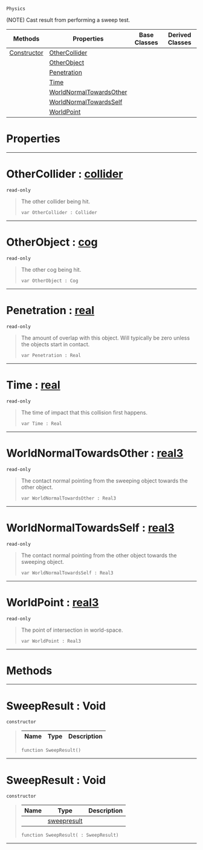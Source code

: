  `Physics`

(NOTE) Cast result from performing a sweep test.

|Methods|Properties|Base Classes|Derived Classes|
|---|---|---|---|
|[ Constructor](https://github.com/ArendDanielek/ZeroDocsTest/blob/master/code_reference/class_reference/sweepresult.markdown#sweepresult-void)|[ OtherCollider](https://github.com/ArendDanielek/ZeroDocsTest/blob/master/code_reference/class_reference/sweepresult.markdown#othercollider-zero-engin)| | |
| |[ OtherObject](https://github.com/ArendDanielek/ZeroDocsTest/blob/master/code_reference/class_reference/sweepresult.markdown#otherobject-zero-engine)| | |
| |[ Penetration](https://github.com/ArendDanielek/ZeroDocsTest/blob/master/code_reference/class_reference/sweepresult.markdown#penetration-zero-engine)| | |
| |[ Time](https://github.com/ArendDanielek/ZeroDocsTest/blob/master/code_reference/class_reference/sweepresult.markdown#time-zero-engine-documen)| | |
| |[ WorldNormalTowardsOther](https://github.com/ArendDanielek/ZeroDocsTest/blob/master/code_reference/class_reference/sweepresult.markdown#worldnormaltowardsother)| | |
| |[ WorldNormalTowardsSelf](https://github.com/ArendDanielek/ZeroDocsTest/blob/master/code_reference/class_reference/sweepresult.markdown#worldnormaltowardsself-z)| | |
| |[ WorldPoint](https://github.com/ArendDanielek/ZeroDocsTest/blob/master/code_reference/class_reference/sweepresult.markdown#worldpoint-zero-engine-d)| | |


 #  Properties


---  
 #  OtherCollider : [collider](https://github.com/ArendDanielek/ZeroDocsTest/blob/master/code_reference/class_reference/collider.markdown)

 `read-only`

> The other collider being hit.
> ``` lang=cpp, name=Zilch
> var OtherCollider : Collider


---  
 #  OtherObject : [cog](https://github.com/ArendDanielek/ZeroDocsTest/blob/master/code_reference/class_reference/cog.markdown)

 `read-only`

> The other cog being hit.
> ``` lang=cpp, name=Zilch
> var OtherObject : Cog


---  
 #  Penetration : [real](https://github.com/ArendDanielek/ZeroDocsTest/blob/master/code_reference/zilch_base_types/real.markdown)

 `read-only`

> The amount of overlap with this object. Will typically be zero unless the objects start in contact.
> ``` lang=cpp, name=Zilch
> var Penetration : Real


---  
 #  Time : [real](https://github.com/ArendDanielek/ZeroDocsTest/blob/master/code_reference/zilch_base_types/real.markdown)

 `read-only`

> The time of impact that this collision first happens.
> ``` lang=cpp, name=Zilch
> var Time : Real


---  
 #  WorldNormalTowardsOther : [real3](https://github.com/ArendDanielek/ZeroDocsTest/blob/master/code_reference/zilch_base_types/real3.markdown)

 `read-only`

> The contact normal pointing from the sweeping object towards the other object.
> ``` lang=cpp, name=Zilch
> var WorldNormalTowardsOther : Real3


---  
 #  WorldNormalTowardsSelf : [real3](https://github.com/ArendDanielek/ZeroDocsTest/blob/master/code_reference/zilch_base_types/real3.markdown)

 `read-only`

> The contact normal pointing from the other object towards the sweeping object.
> ``` lang=cpp, name=Zilch
> var WorldNormalTowardsSelf : Real3


---  
 #  WorldPoint : [real3](https://github.com/ArendDanielek/ZeroDocsTest/blob/master/code_reference/zilch_base_types/real3.markdown)

 `read-only`

> The point of intersection in world-space.
> ``` lang=cpp, name=Zilch
> var WorldPoint : Real3


---  
 #  Methods


---  
 #  SweepResult : Void

 `constructor`

> 
> |Name|Type|Description|
> |---|---|---|
> ``` lang=cpp, name=Zilch
> function SweepResult()
> ``` 


---  
 #  SweepResult : Void

 `constructor`

> 
> |Name|Type|Description|
> |---|---|---|
> ||[sweepresult](https://github.com/ArendDanielek/ZeroDocsTest/blob/master/code_reference/class_reference/sweepresult.markdown)| |
> ``` lang=cpp, name=Zilch
> function SweepResult( : SweepResult)
> ``` 


---  
 
  
  
  
  
  
  
  

 